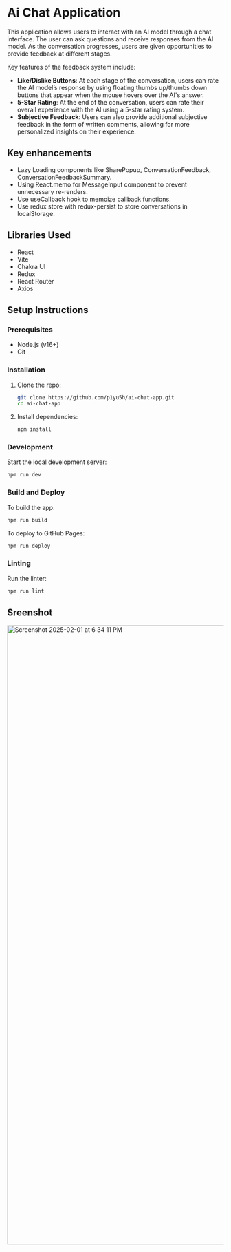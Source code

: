 # Ai Chat Application
This application allows users to interact with an AI model through a chat interface. The user can ask questions and receive responses from the AI model. As the conversation progresses, users are given opportunities to provide feedback at different stages.

Key features of the feedback system include:

- **Like/Dislike Buttons**: At each stage of the conversation, users can rate the AI model’s response by using floating thumbs up/thumbs down buttons that appear when the mouse hovers over the AI's answer.
- **5-Star Rating**: At the end of the conversation, users can rate their overall experience with the AI using a 5-star rating system.
- **Subjective Feedback**: Users can also provide additional subjective feedback in the form of written comments, allowing for more personalized insights on their experience.

## Key enhancements
- Lazy Loading components like SharePopup, ConversationFeedback, ConversationFeedbackSummary.
- Using React.memo for MessageInput component to prevent unnecessary re-renders.
- Use useCallback hook to memoize callback functions.
- Use redux store with redux-persist to store conversations in localStorage.

## Libraries Used
- React
- Vite
- Chakra UI
- Redux
- React Router
- Axios

## Setup Instructions

### Prerequisites
- Node.js (v16+)
- Git

### Installation

1. Clone the repo:
   ```bash
   git clone https://github.com/p1yu5h/ai-chat-app.git
   cd ai-chat-app
   ```

2. Install dependencies:
   ```bash
   npm install
   ```

### Development

Start the local development server:
```bash
npm run dev
```

### Build and Deploy

To build the app:
```bash
npm run build
```

To deploy to GitHub Pages:
```bash
npm run deploy
```

### Linting

Run the linter:
```bash
npm run lint
```

## Sreenshot

<img width="1440" alt="Screenshot 2025-02-01 at 6 34 11 PM" src="https://github.com/user-attachments/assets/771214f3-38d2-42bd-83d0-b43ea160e960" />


